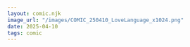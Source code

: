 ```yaml
---
layout: comic.njk
image_url: "/images/COMIC_250410_LoveLanguage_x1024.png"
date: 2025-04-10
tags: comic
---
```


